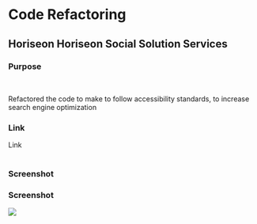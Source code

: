 # Code Refactoring
## Horiseon Horiseon Social Solution Services</h2>
### Purpose</h3><br>
Refactored the code to make to follow accessibility standards, to increase search engine optimization 
### Link</h3>
<a herf="/">Link</a>
<br><br>
<h3>Screenshot</h3>

### Screenshot</h3>
<img src="./develop/assets/images/challenge1.png">